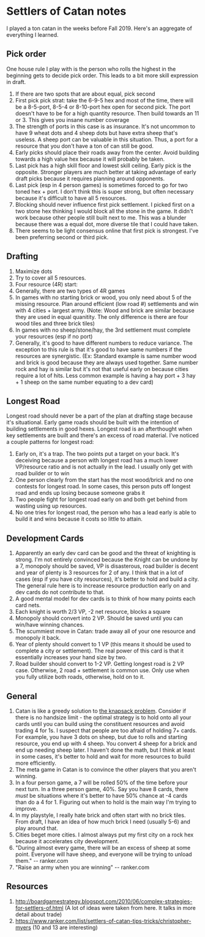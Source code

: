 # Settlers of Catan notes

I played a ton catan in the weeks before Fall 2019. Here's an aggregate of everything I learned.

## Pick order
One house rule I play with is the person who rolls the highest in the beginning gets to decide pick order. This leads to a bit more skill expression in draft.

1. If there are two spots that are about equal, pick second
1. First pick pick strat: take the 6-9-5 hex and most of the time, there will be a 8-5-port, 8-5-4 or 8-10-port hex open for second pick. The port doesn't have to be for a high quantity resource. Then build towards an 11 or 3. This gives you insane number coverage
11. The strength of ports in this case is as insurance. It's not uncommon to have 9 wheat dots and 4 sheep dots but have extra sheep that's useless. A sheep port can be valuable in this situation. Thus, a port for a resource that you don't have a ton of can still be good.
1. Early picks should place their roads away from the center. Avoid building towards a high value hex because it will probably be taken.
1. Last pick has a high skill floor and lowest skill ceiling. Early pick is the opposite. Stronger players are much better at taking advantage of early draft picks because it requires planning around opponents.
1. Last pick (esp in 4 person games) is sometimes forced to go for two toned hex + port. I don't think this is super strong, but often necessary because it's difficult to have all 5 resources.
1. Blocking should never influence first pick settlement. I picked first on a two stone hex thinking I would block all the stone in the game. It didn't work because other people still built next to me. This was a blunder because there was a equal dot, more diverse tile that I could have taken.
1. There seems to be light consensus online that first pick is strongest. I've been preferring second or third pick.

## Drafting

1. Maximize dots
1. Try to cover all 5 resources.
1. Four resource (4R) start:
11. Generally, there are two types of 4R games
111. In games with no starting brick or wood, you only need about 5 of the missing resource. Plan around efficient (low road #) settlements and win with 4 cities + largest army. (Note: Wood and brick are similar because they are used in equal quanitity. The only difference is there are four wood tiles and three brick tiles)
111. In games with no sheep/stone/hay, the 3rd settlement must complete your resources (esp if no port)
1. Generally, it's good to have different numbers to reduce variance. The exception to this rule is that it's good to have same numbers if the resources are synergistic. (Ex: Standard example is same number wood and brick is good because they are always used together. Same number rock and hay is similar but it's not that useful early on because cities require a lot of hits. Less common example is having a hay port + 3 hay + 1 sheep on the same number equating to a dev card)

## Longest Road

Longest road should never be a part of the plan at drafting stage because it's situational. Early game roads should be built with the intention of building settlements in good hexes. Longest road is an afterthought when key settlements are built and there's an excess of road material. I've noticed a couple patterns for longest road:

1. Early on, it's a trap. The two points put a target on your back. It's deceiving because a person with longest road has a much lower VP/resource ratio and is not actually in the lead. I usually only get with road builder or to win
1. One person clearly from the start has the most wood/brick and no one contests for longest road. In some cases, this person puts off longest road and ends up losing because someone grabs it 
1. Two people fight for longest road early on and both get behind from wasting using up resources. 
1. No one tries for longest road, the person who has a lead early is able to build it and wins because it costs so little to attain.

## Development Cards

1. Apparently an early dev card can be good and the threat of knighting is strong. I'm not entirely convinced because the Knight can be undone by a 7, monopoly should be saved, VP is disasterous, road builder is decent and year of plenty is 3 resources for 2 of any. I think that in a lot of cases (esp if you have city resources), it's better to hold and build a city. The general rule here is to increase resource production early on and dev cards do not contribute to that.
1. A good mental model for dev cards is to think of how many points each card nets.
11. Each knight is worth 2/3 VP, -2 net resource, blocks a square
11. Monopoly should convert into 2 VP. Should be saved until you can win/have winning chances.
111. The scummiest move in Catan: trade away all of your one resource and monopoly it back.
11. Year of plenty should convert to 1 VP (this means it should be used to complete a city or settlement). The real power of this card is that it essentially increases your hand size by two.
11. Road builder should convert to 1-2 VP. Getting longest road is 2 VP case. Otherwise, 2 road + settlement is common use. Only use when you fully utilize both roads, otherwise, hold on to it.

## General

1. Catan is like a greedy solution to [the knapsack problem](https://en.wikipedia.org/wiki/Knapsack_problem). Consider if there is no handsize limit - the optimal strategy is to hold onto all your cards until you can build using the constituent resources and avoid trading 4 for 1s. I suspect that people are too afraid of holding 7+ cards. For example, you have 3 dots on sheep, but due to rolls and starting resource, you end up with 4 sheep. You convert 4 sheep for a brick and end up needing sheep later. I haven't done the math, but I think at least in some cases, it's better to hold and wait for more resources to build more efficiently.
1. The meta game in Catan is to convince the other players that you aren't winning.
11. In a four person game, a 7 will be rolled 50% of the time before your next turn. In a three person game, 40%. Say you have 8 cards, there _must_ be situations where it's better to have 50% chance at -4 cards than do a 4 for 1. Figuring out when to hold is the main way I'm trying to improve.
1. In my playstyle, I really hate brick and often start with no brick tiles. From draft, I have an idea of how much brick I need (usually 5-6) and play around that.
1. Cities beget more cities. I almost always put my first city on a rock hex because it accelerates city development.
1. "During almost every game, there will be an excess of sheep at some point. Everyone will have sheep, and everyone will be trying to unload them." -- ranker.com
1. "Raise an army when you are winning" -- ranker.com

## Resources

1. http://boardgamestrategy.blogspot.com/2010/06/complex-strategies-for-settlers-of.html (A lot of ideas were taken from here. It talks in more detail about trade)
1. https://www.ranker.com/list/settlers-of-catan-tips-tricks/christopher-myers (10 and 13 are interesting)